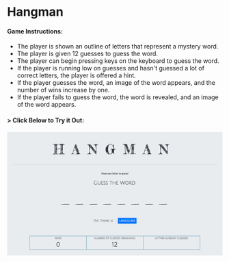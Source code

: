 # Hangman

#### __Game Instructions:__

* The player is shown an outline of letters that represent a mystery word. 
* The player is given 12 guesses to guess the word.
* The player can begin pressing keys on the keyboard to guess the word.
* If the player is running low on guesses and hasn't guessed a lot of correct letters, the player is offered a hint.
* If the player guesses the word, an image of the word appears, and the number of wins increase by one.
* If the player fails to guess the word, the word is revealed, and an image of the word appears.

#### > __Click Below to Try it Out:__
[![Hangman](assets/images/hangman2.png)](https://aolaleye.github.io/hangman/)

